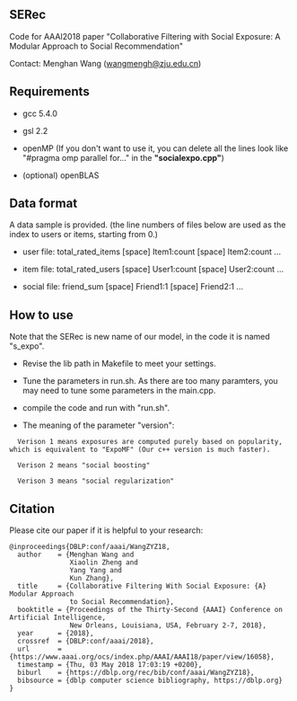 ## SERec
Code for AAAI2018 paper "Collaborative Filtering with Social Exposure: A Modular Approach to Social Recommendation"

Contact: Menghan Wang (wangmengh@zju.edu.cn)

## Requirements

- gcc 5.4.0

- gsl 2.2

- openMP (If you don't want to use it, you can delete all the lines look like "#pragma omp parallel for..." in the **"socialexpo.cpp"**)

- (optional) openBLAS

## Data format

A data sample is provided. (the line numbers of files below are used as the index to users or items, starting from 0.)

- user file: total_rated_items [space] Item1:count [space] Item2:count ...

- item file: total_rated_users [space] User1:count [space] User2:count ...

- social file: friend_sum [space] Friend1:1 [space] Friend2:1 ...



## How to use
Note that the SERec is new name of our model, in the code it is named "s_expo".

- Revise the lib path in Makefile to meet your settings. 

- Tune the parameters in run.sh. As there are too many paramters, you may need to tune some parameters in the main.cpp.

- compile the code and run with "run.sh".

- The meaning of the parameter "version":
```
  Verison 1 means exposures are computed purely based on popularity, which is equivalent to "ExpoMF" (Our c++ version is much faster).

  Verison 2 means "social boosting"

  Verison 3 means "social regularization"
```

## Citation
Please cite our paper if it is helpful to your research:
```
@inproceedings{DBLP:conf/aaai/WangZYZ18,
  author    = {Menghan Wang and
               Xiaolin Zheng and
               Yang Yang and
               Kun Zhang},
  title     = {Collaborative Filtering With Social Exposure: {A} Modular Approach
               to Social Recommendation},
  booktitle = {Proceedings of the Thirty-Second {AAAI} Conference on Artificial Intelligence,
               New Orleans, Louisiana, USA, February 2-7, 2018},
  year      = {2018},
  crossref  = {DBLP:conf/aaai/2018},
  url       = {https://www.aaai.org/ocs/index.php/AAAI/AAAI18/paper/view/16058},
  timestamp = {Thu, 03 May 2018 17:03:19 +0200},
  biburl    = {https://dblp.org/rec/bib/conf/aaai/WangZYZ18},
  bibsource = {dblp computer science bibliography, https://dblp.org}
}
```
